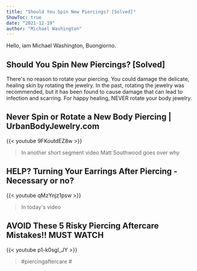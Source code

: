 ```yaml
---
title: "Should You Spin New Piercings? [Solved]"
ShowToc: true 
date: "2021-12-19"
author: "Michael Washington" 
---
```


Hello, iam Michael Washington, Buongiorno.
## Should You Spin New Piercings? [Solved]
There's no reason to rotate your piercing. You could damage the delicate, healing skin by rotating the jewelry. In the past, rotating the jewelry was recommended, but it has been found to cause damage that can lead to infection and scarring. For happy healing, NEVER rotate your body jewelry.

## Never Spin or Rotate a New Body Piercing | UrbanBodyJewelry.com
{{< youtube 9FKoutdEZ8w >}}
>In another short segment video Matt Southwood goes over why 

## HELP? Turning Your Earrings After Piercing - Necessary or no?
{{< youtube qMzYnjz1psw >}}
>In today's video 

## AVOID These 5 Risky Piercing Aftercare Mistakes!! **MUST WATCH**
{{< youtube p1-k0sgI_JY >}}
>#piercingaftercare #

